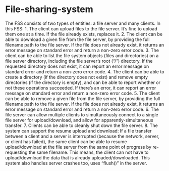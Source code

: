 # File-sharing-system
The FSS consists of two types of entities: a file server and many clients.  In this FSS:  1. The client can upload files to the file server. It’s fine to upload them one at  a time. If the file already exists, replaces it.  2. The client can   be able to download a given file from the file server, by providing the  full filename path to the file server. If the file does not already exist, it returns an    error message on standard error and return a non-zero error code.  3. The client can be able to list the file system objects (files and directories) on a file  server   directory, including the file server’s root (“/”) directory. If the requested directory  does not exist, it can report an error message on standard error and return a   non-zero  error code.  4. The client can be able to create a directory (if the directory does not exist) and  remove empty directories (if the directory is empty), and   can be able to report whether  or not these operations succeeded. If there’s an error, it can report an error message  on standard error and return a non-zero error   code.  5. The client can be able to remove a given file from the file server, by providing the full  filename path to the file server. If the file does not already   exist, it returns an error  message on standard error and return a non-zero error code.  6. The file server can allow multiple clients to simultaneously connect to a   single file  server for upload/download, and allow for apparently-simultaneous transfer.  7. Clients can be able to cleanly shut down the file server.  8. The system   can support the resume upload and download: If a file transfer between a  client and a server is interrupted (because the network, server, or client has failed), the    same client can be able to resume upload/download at the file server from the same  point of progress by re-requesting the same filename. This means, the client can   not have to upload/download the data that is already uploaded/downloaded. This system also handles server crashes too, uses “flush()” in the server.
